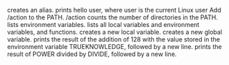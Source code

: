 creates an alias.
prints hello user, where user is the current Linux user
Add /action to the PATH. /action
counts the number of directories in the PATH.
 lists environment variables.
 lists all local variables and environment variables, and functions.
creates a new local variable.
creates a new global variable.
 prints the result of the addition of 128 with the value stored in the environment variable TRUEKNOWLEDGE, followed by a new line.
prints the result of POWER divided by DIVIDE, followed by a new line.

